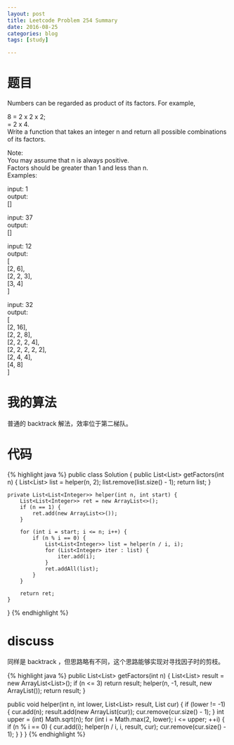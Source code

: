```yaml
---
layout: post
title: Leetcode Problem 254 Summary
date: 2016-08-25
categories: blog
tags: [study]

---
```


# 题目

Numbers can be regarded as product of its factors. For example,

8 = 2 x 2 x 2;  
  = 2 x 4.  
Write a function that takes an integer n and return all possible combinations of its factors.

Note:   
You may assume that n is always positive.  
Factors should be greater than 1 and less than n.  
Examples:
   
input: 1  
output:   
[]
  
input: 37  
output:   
[]

input: 12  
output:  
[  
  [2, 6],  
  [2, 2, 3],  
  [3, 4]  
]

input: 32  
output:  
[  
  [2, 16],  
  [2, 2, 8],  
  [2, 2, 2, 4],  
  [2, 2, 2, 2, 2],  
  [2, 4, 4],  
  [4, 8]  
]

# 我的算法

普通的 backtrack 解法，效率位于第二梯队。

# 代码

{% highlight java %}
public class Solution {
    public List<List<Integer>> getFactors(int n) {
        List<List<Integer>> list = helper(n, 2);
        list.remove(list.size() - 1);
        return list;
    }
    
    private List<List<Integer>> helper(int n, int start) {
        List<List<Integer>> ret = new ArrayList<>();
        if (n == 1) {
            ret.add(new ArrayList<>());
        }
        
        for (int i = start; i <= n; i++) {
            if (n % i == 0) {
                List<List<Integer>> list = helper(n / i, i);
                for (List<Integer> iter : list) {
                    iter.add(i);
                }
                ret.addAll(list);
            }
        }
        
        return ret;
    }
}
{% endhighlight %}

# discuss

同样是 backtrack ，但思路略有不同，这个思路能够实现对寻找因子时的剪枝。

{% highlight java %}
public List<List<Integer>> getFactors(int n) {
    List<List<Integer>> result = new ArrayList<List<Integer>>();
    if (n <= 3) return result;
    helper(n, -1, result, new ArrayList<Integer>());
    return result; 
}

public void helper(int n, int lower, List<List<Integer>> result, List<Integer> cur) {
    if (lower != -1) {
        cur.add(n);
        result.add(new ArrayList<Integer>(cur));
        cur.remove(cur.size() - 1);
    }
    int upper = (int) Math.sqrt(n);
    for (int i = Math.max(2, lower); i <= upper; ++i) {
        if (n % i == 0) {
            cur.add(i);
            helper(n / i, i, result, cur);
            cur.remove(cur.size() - 1);
        }
    }
}
{% endhighlight %}